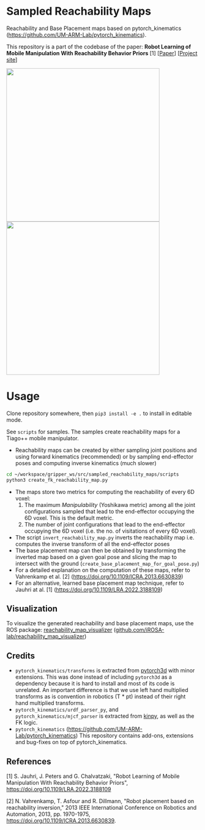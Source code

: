 # Sampled Reachability Maps
Reachability and Base Placement maps based on pytorch_kinematics (https://github.com/UM-ARM-Lab/pytorch_kinematics).

This repository is a part of the codebase of the paper: **Robot Learning of Mobile Manipulation With Reachability Behavior Priors** [1] [[Paper](https://arxiv.org/abs/2203.04051)] [[Project site](https://irosalab.com/rlmmbp/)]

<p float="left">
  <img src="RMap.png" width="400" />
  <img src="IRM.png" width="400" />
</p>

# Usage
Clone repository somewhere, then `pip3 install -e .` to install in editable mode.

See `scripts` for samples. The samples create reachability maps for a Tiago++ mobile manipulator.

- Reachability maps can be created by either sampling joint positions and using forward kinematics (recommended) or by sampling end-effector poses and computing inverse kinematics (much slower)

```bash
cd ~/workspace/gripper_ws/src/sampled_reachability_maps/scripts
python3 create_fk_reachability_map.py
```

- The maps store two metrics for computing the reachability of every 6D voxel: 
  1. The maximum *Manipulability* (Yoshikawa metric) among all the joint configurations sampled that lead to the end-effector occupying the 6D voxel. This is the default metric.
  2. The number of joint configurations that lead to the end-effector occupying the 6D voxel (i.e. the no. of visitations of every 6D voxel).
- The script `invert_reachability_map.py` inverts the reachability map i.e. computes the inverse transform of all the end-effector poses
- The base placement map can then be obtained by transforming the inverted map based on a given goal pose and slicing the map to intersect with the ground (`create_base_placement_map_for_goal_pose.py`)
- For a detailed explanation on the computation of these maps, refer to Vahrenkamp et al. [2] (https://doi.org/10.1109/ICRA.2013.6630839)
- For an alternative, learned base placement map technique, refer to Jauhri at al. [1] (https://doi.org/10.1109/LRA.2022.3188109)

## Visualization

To visualize the generated reachability and base placement maps, use the ROS package: [reachability_map_visualizer](https://github.com/iROSA-lab/reachability_map_visualizer) ([github.com/iROSA-lab/reachability_map_visualizer](https://github.com/iROSA-lab/reachability_map_visualizer))

## Credits
- `pytorch_kinematics/transforms` is extracted from [pytorch3d](https://github.com/facebookresearch/pytorch3d) with minor extensions.
This was done instead of including `pytorch3d` as a dependency because it is hard to install and most of its code is unrelated.
  An important difference is that we use left hand multiplied transforms as is convention in robotics (T * pt) instead of their
  right hand multiplied transforms.
- `pytorch_kinematics/urdf_parser_py`, and `pytorch_kinematics/mjcf_parser` is extracted from [kinpy](https://github.com/neka-nat/kinpy), as well as the FK logic.
- `pytorch_kinematics` (https://github.com/UM-ARM-Lab/pytorch_kinematics)
This repository contains add-ons, extensions and bug-fixes on top of pytorch_kinematics.

## References
[1] S. Jauhri, J. Peters and G. Chalvatzaki, "Robot Learning of Mobile Manipulation With Reachability Behavior Priors", https://doi.org/10.1109/LRA.2022.3188109

[2] N. Vahrenkamp, T. Asfour and R. Dillmann, "Robot placement based on reachability inversion," 2013 IEEE International Conference on Robotics and Automation, 2013, pp. 1970-1975, https://doi.org/10.1109/ICRA.2013.6630839.
